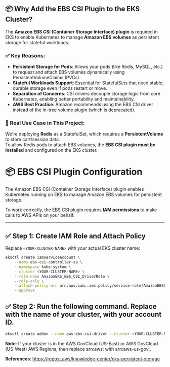 ## 📦 Why Add the EBS CSI Plugin to the EKS Cluster?

The **Amazon EBS CSI (Container Storage Interface) plugin** is required in EKS to enable Kubernetes to manage **Amazon EBS volumes** as persistent storage for stateful workloads.

### ✅ Key Reasons:

- **Persistent Storage for Pods**: Allows your pods (like Redis, MySQL, etc.) to request and attach EBS volumes dynamically using PersistentVolumeClaims (PVCs).
- **Stateful Workloads Support**: Essential for StatefulSets that need stable, durable storage even if pods restart or move.
- **Separation of Concerns**: CSI drivers decouple storage logic from core Kubernetes, enabling better portability and maintainability.
- **AWS Best Practice**: Amazon recommends using the EBS CSI driver instead of the in-tree volume plugin (which is deprecated).

### 🧠 Real Use Case in This Project:

We're deploying **Redis** as a StatefulSet, which requires a **PersistentVolume** to store cart/session data.  
To allow Redis pods to attach EBS volumes, the **EBS CSI plugin must be installed** and configured on the EKS cluster.

# 📦 EBS CSI Plugin Configuration

The Amazon EBS CSI (Container Storage Interface) plugin enables Kubernetes running on EKS to manage Amazon EBS volumes for persistent storage.

To work correctly, the EBS CSI plugin requires **IAM permissions** to make calls to AWS APIs on your behalf.

---

## ✅ Step 1: Create IAM Role and Attach Policy


Replace `<YOUR-CLUSTER-NAME>` with your actual EKS cluster name:

```bash
eksctl create iamserviceaccount \
    --name ebs-csi-controller-sa \
    --namespace kube-system \
    --cluster <YOUR-CLUSTER-NAME> \
    --role-name AmazonEKS_EBS_CSI_DriverRole \
    --role-only \
    --attach-policy-arn arn:aws:iam::aws:policy/service-role/AmazonEBSCSIDriverPolicy \
    --approve
```

## ✅ Step 2: Run the following command. Replace with the name of your cluster, with your account ID.
```bash
eksctl create addon --name aws-ebs-csi-driver --cluster <YOUR-CLUSTER-NAME> --service-account-role-arn arn:aws:iam::<AWS-ACCOUNT-ID>:role/AmazonEKS_EBS_CSI_DriverRole --force
```

**Note**: If your cluster is in the AWS GovCloud (US-East) or AWS GovCloud (US-West) AWS Regions, then replace arn:aws: with arn:aws-us-gov:.

**References**:
https://repost.aws/knowledge-center/eks-persistent-storage
